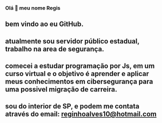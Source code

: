 ### Olá 👋 meu nome Regis
## bem vindo ao eu GitHub.
## atualmente sou servidor público estadual, trabalho na area de segurança.
##  comecei a estudar programação por Js,  em um curso virtual  e o objetivo é aprender e aplicar meus conhecimentos em cibersegurança para uma possivel migração de carreira.
##  sou do interior de SP, e podem me contata através do email: reginhoalves10@hotmail.com


<!--
**fogaca55/fogaca55** is a ✨ _special_ ✨ repository because its `README.md` (this file) appears on your GitHub profile.

Here are some ideas to get you started:

- 🔭 I’m currently working on ...
- 🌱 I’m currently learning ...
- 👯 I’m looking to collaborate on ...
- 🤔 I’m looking for help with ...
- 💬 Ask me about ...
- 📫 How to reach me: ...
- 😄 Pronouns: ...
- ⚡ Fun fact: ...
-->
